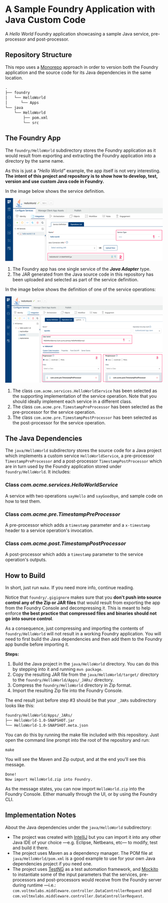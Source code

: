 # A Sample Foundry Application with Java Custom Code

A *Hello World* Foundry application showcasing a sample Java service, pre-processor and post-processor.

## Repository Structure

This repo uses a [Monorepo](https://en.wikipedia.org/wiki/Monorepo) approach in order to version
both the Foundry application and the source code for its Java dependencies in the same location.

```
.
├── foundry
│   └── HelloWorld
│      └── Apps
└── java
	└── HelloWorld
		├── pom.xml
		└── src
```

## The Foundry App

The `foundry/HelloWorld` subdirectory stores the Foundry application as it would result from exporting and
extracting the Foundry application into a directory by the same name.

As this is just a *"Hello World"* example, the app itself is not very interesting. **The intent of this project and repository
is to show how to develop, test, version and use custom Java code in Foundry.**

In the image below shows the service definition.

![Service definition](FoundryJavaSample/pics/foundry-app-1-service-def.png "Service definition")

1. The Foundry app has one single service of the ***Java Adapter*** type.
2. The JAR generated from the Java source code in this repository has been uploaded and selected as part of the service
definition.

In the image below shows the definition of one of the service operations:

![Operation definition](FoundryJavaSample/pics/foundry-app-2-ops-config.png "Operation definition")

1. The class `com.acme.services.HelloWorldService` has been selected as the supporting implementation of the service
operation. Note that you should ideally implement each service in a different class.
2. The class `com.acme.pre.TimestampPreProcessor` has been selected as the pre-processor for the service operation.
3. The class `com.acme.pre.TimestampPostProcessor` has been selected as the post-processor for the service operation.

## The Java Dependencies

The `java/HelloWorld` subdirectory stores the source code for a Java project which implements a custom service
`HelloWorldService`, a pre-processor `TimestampPreProcessor` and a post-processor `TimestampPostProcessor` which
are in turn used by the Foundry application stored under `foundry/HelloWorld`. It includes:

### Class *com.acme.services.HelloWorldService*

A service with two operations `sayHello` and `sayGoodbye`, and sample code on how to test them.

### Class *com.acme.pre.TimestampPreProcessor*

A pre-processor which adds a `timestamp` parameter and a `x-timestamp` header to a service operation's invocation.

### Class *com.acme.post.TimestampPostProcessor*

A post-processor which adds a `timestamp` parameter to the service operation's outputs.

## How to Build

In short, just run `make`. If you need more info, continue reading.

Notice that `foundry/.gigignore` makes sure that you **don't push into source control any of the Zip or JAR files** that
would result from exporting the app from the Foundry Console and decompressing it. This is meant to help enforce **the
best practice that compressed files and binaries should not go into source control**.

As a consequence, just compressing and importing the contents of `foundry/HelloWorld` will not result in a working
Foundry application. You will need to first build the Java dependencies and then add them to the Foundry app bundle before
importing it.

**Steps:**

1. Build the Java project in the `java/HelloWorld` directory. You can do this by stepping into it and running `mvn package`.
2. Copy the resulting JAR file from the `java/HelloWorld/target/` directory to the `foundry/HelloWorld/Apps/_JARs/` directory.
3. Compress the `foundry/HelloWorld` directory in Zip format.
4. Import the resulting Zip file into the Foundry Console.

The end result just before step #3 should be that your `_JARs` subdirectory looks like this:

```
foundry/HelloWorld/Apps/_JARs/
├── HelloWorld-1.0-SNAPSHOT.jar
└── HelloWorld-1.0-SNAPSHOT.meta.json
```

You can do this by running the make file included with this repository. Just open the command line prompt into the root of the repository and run:

```
make
```

You will see the Maven and Zip output, and at the end you'll see this message.

```
Done!
Now import HelloWorld.zip into Foundry.
```

As the message states, you can now import `HelloWorld.zip` into the Foundry Console. Either manually through the UI, or by using the Foundry CLI.

## Implementation Notes

About the Java dependencies under the `java/HelloWorld` subdirectory:

* The project was created with [IntelliJ](https://www.jetbrains.com/idea/) but you can import it into any other Java IDE of
your choice —e.g. Eclipse, Netbeans, etc— to modify, test and build it there.
* The project uses Maven as a dependency manager. The POM file at `java/HelloWorld/pom.xml` is a good example to use for your
own Java dependencies project if you need one.
* The project uses [TestNG](https://testng.org) as a test automation framework, and [Mockito](https://site.mockito.org/) to
instantiate some of the input parameters that the services, pre-processors and post-processors would receive
from the Foundry server during runtime —i.e.: `com.voltmxlabs.middleware.controller.DataControllerRequest` and
`com.voltmxlabs.middleware.controller.DataControllerRequest`.
